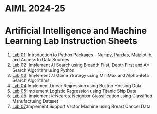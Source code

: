 # AIML 2024-25
# Artificial Intelligence and Machine Learning Lab Instruction Sheets
1. [Lab 01](https://github.com/Saiprasannabollam/AIML-2025/blob/main/Lab01.ipynb): Introduction to Python Packages - Numpy, Pandas, Matplotlib, and Access to Data Sources
2. [Lab 02](https://github.com/Saiprasannabollam/AIML-2025/blob/main/Lab02.ipynb): Implement AI Search using Breadth First, Depth First and A* Search Algorithm using Python
3. [Lab 03](https://github.com/Saiprasannabollam/AIML-2025/blob/main/Lab03.ipynb): Implement AI Game Strategy using MiniMax and Alpha-Beta Search Algorithms
4. [Lab 04](https://github.com/Saiprasannabollam/AIML-2025/blob/main/Lab%2004.ipynb):Implement Linear Regression using Boston Housing Data
5. [Lab 05](https://github.com/Saiprasannabollam/AIML-2025/blob/main/Lab%2005.ipynb):Implement Logistic Regression using Titanic Ship Data
6. [Lab 06](https://github.com/Saiprasannabollam/AIML-2025/blob/main/Lab%2006.ipynb): Implement K-Nearest Neighbor Classification using Classified Manufacturing Dataset
7. [Lab 07](https://github.com/Saiprasannabollam/AIML-2025/blob/main/Lab07.ipynb):Implement Support Vector Machine using Breast Cancer Data
